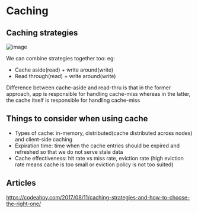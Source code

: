 # Caching

## Caching strategies
![image](https://github.com/soniamartis/system-design/assets/12456295/2434f096-ae8f-48c8-87a5-a892f4aca07a)

We can combine strategies together too:
eg: 
- Cache aside(read) + write around(write)
- Read through(read) + write around(write)

Difference between cache-aside and read-thru is that in the former approach, app is responsible for handling cache-miss
whereas in the latter, the cache itself is responsible for handling cache-miss

## Things to consider when using cache
- Types of cache: in-memory, distributed(cache distributed across nodes) and client-side caching
- Expiration time: time when the cache entries should be expired and refreshed so that we do not serve stale data
- Cache effectiveness: hit rate vs miss rate, eviction rate (high eviction rate means cache is too small or eviction policy is not too suited)

## Articles
https://codeahoy.com/2017/08/11/caching-strategies-and-how-to-choose-the-right-one/

